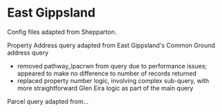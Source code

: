 # East Gippsland

Config files adapted from Shepparton.

Property Address query adapted from East Gippsland's Common Ground address query

* removed pathway_lpacrwn from query due to performance issues; appeared to make no difference to number of records returned
* replaced property number logic, involving complex sub-query, with more straightforward Glen Eira logic as part of the main query

Parcel query adapted from...